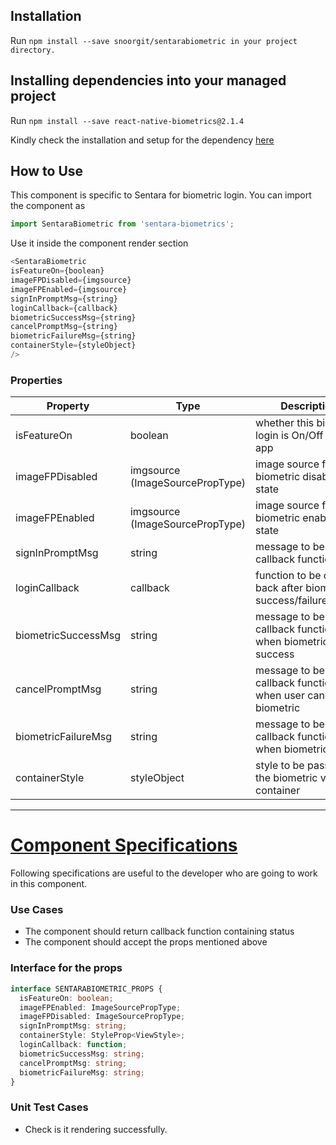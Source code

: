 ## Installation
Run ``` npm install --save snoorgit/sentarabiometric in your project directory. ```

## Installing dependencies into your managed project
Run ``` npm install --save react-native-biometrics@2.1.4 ```

Kindly check the installation and setup for the dependency [here](https://github.com/SelfLender/react-native-biometrics)

## How to Use
This component is specific to Sentara for biometric login. You can import the component as 

```ts
import SentaraBiometric from 'sentara-biometrics';
```

Use it inside the component render section

```ts
<SentaraBiometric
isFeatureOn={boolean}
imageFPDisabled={imgsource}
imageFPEnabled={imgsource}
signInPromptMsg={string}
loginCallback={callback}
biometricSuccessMsg={string}
cancelPromptMsg={string}
biometricFailureMsg={string}
containerStyle={styleObject}
/>
```

  ### Properties
Property | Type | Description
--- | --- | ---
isFeatureOn | boolean | whether this biometric login is On/Off within app
imageFPDisabled | imgsource (ImageSourcePropType) | image source for biometric disabled state
imageFPEnabled | imgsource (ImageSourcePropType) | image source for biometric enabled state
signInPromptMsg | string | message to be sent on callback function
loginCallback | callback | function to be called back after biometric success/failure/cancel
biometricSuccessMsg | string | message to be sent on callback function when biometric success
cancelPromptMsg | string | message to be sent on callback function when user cancels biometric
biometricFailureMsg | string | message to be sent on callback function when biometric fails
containerStyle | styleObject | style to be passed for the biometric view container

---

# <ins>Component Specifications</ins>
Following specifications are useful to the developer who are going to work in this component.

### Use Cases
- The component should return callback function containing status
- The component should accept the props mentioned above

### Interface for the props

```ts
interface SENTARABIOMETRIC_PROPS {
  isFeatureOn: boolean;
  imageFPEnabled: ImageSourcePropType;
  imageFPDisabled: ImageSourcePropType;
  signInPromptMsg: string;
  containerStyle: StyleProp<ViewStyle>;
  loginCallback: function;
  biometricSuccessMsg: string;
  cancelPromptMsg: string;
  biometricFailureMsg: string;
}
```

### Unit Test Cases
- Check is it rendering successfully.
